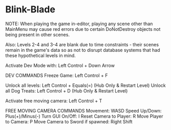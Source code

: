 # Blink-Blade

NOTE: When playing the game in-editor, playing any scene other than MainMenu may cause red errors due to certain DoNotDestroy objects not being present in other scenes.

Also: Levels 2-4 and 3-4 are blank due to time constraints - their scenes remain in the game's data so as not to disrupt database systems that had these hypothetical levels in mind.

Activate Dev Mode with: Left Control + Down Arrow

DEV COMMANDS
Freeze Game: Left Control + F

Unlock all levels: Left Control + Equals(=) (Hub Only & Restart Level)
Unlock all Dog Treats: Left Control + D (Hub Only & Restart Level)


Activate free moving camera: Left Control + T

FREE MOVING CAMERA COMMANDS
Movement: WASD
Speed Up/Down: Plus(+)/Minus(-)
Turn GUI On/Off: I
Reset Camera to Player: R
Move Player to Camera: P
Move Camera to Sword if spawned: Right Shift